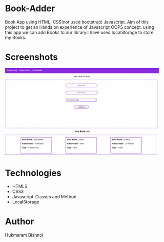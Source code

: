 # Book-Adder
Book App using HTML, CSS(not used bootstrap) Javascript. Aim of this project to get an Hands on experience of Javascript OOPS concept. using this app we can add Books to our library.I have used localStorage to store my Books.
# Screenshots
![Book Adder](https://github.com/Hukmaram/Book-Adder/blob/master/Book%20Adder.png)
# Technologies
* HTML5
* CSS3
* Javascript-Classes and Method
* LocalStorage

# Author
Hukmaram Bishnoi
